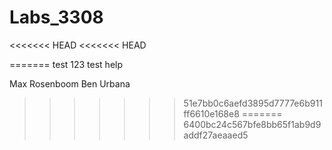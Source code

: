 # Labs_3308

<<<<<<< HEAD
<<<<<<< HEAD

=======
test
123
test
help

Max Rosenboom
Ben Urbana
>>>>>>> 51e7bb0c6aefd3895d7777e6b911ff6610e168e8
=======
>>>>>>> 6400bc24c567bfe8bb65f1ab9d9addf27aeaaed5
